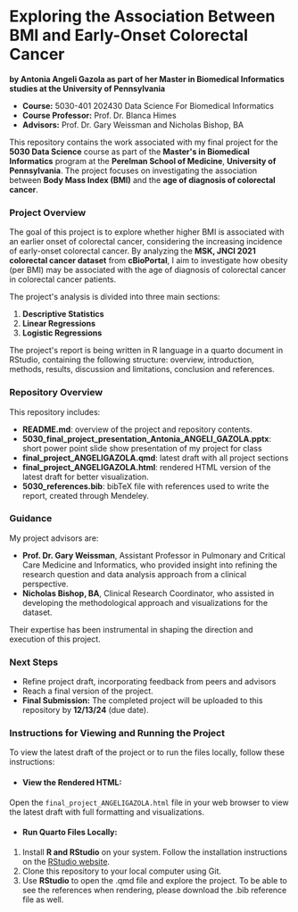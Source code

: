 # Exploring the Association Between BMI and Early-Onset Colorectal Cancer
**by Antonia Angeli Gazola as part of her Master in Biomedical Informatics studies at the University of Pennsylvania**  

- **Course:** 5030-401 202430 Data Science For Biomedical Informatics
- **Course Professor:** Prof. Dr. Blanca Himes  
- **Advisors:** Prof. Dr. Gary Weissman and Nicholas Bishop, BA

This repository contains the work associated with my final project for the **5030 Data Science** course as part of the **Master's in Biomedical Informatics** program at the **Perelman School of Medicine**, **University of Pennsylvania**. The project focuses on investigating the association between **Body Mass Index (BMI)** and the **age of diagnosis of colorectal cancer**.

### Project Overview

The goal of this project is to explore whether higher BMI is associated with an earlier onset of colorectal cancer, considering the increasing incidence of early-onset colorectal cancer. By analyzing the **MSK, JNCI 2021 colorectal cancer dataset** from **cBioPortal**, I aim to investigate how obesity (per BMI) may be associated with the age of diagnosis of colorectal cancer in colorectal cancer patients.

The project's analysis is divided into three main sections:

1. **Descriptive Statistics**
2. **Linear Regressions**
3. **Logistic Regressions**

The project's report is being written in R language in a quarto document in RStudio, containing the following structure: overview, introduction, methods, results, discussion and limitations, conclusion and references.

### Repository Overview

This repository includes:

- **README.md**: overview of the project and repository contents.  
- **5030_final_project_presentation_Antonia_ANGELI_GAZOLA.pptx**: short power point slide show presentation of my project for class
- **final_project_ANGELIGAZOLA.qmd**: latest draft with all project sections 
- **final_project_ANGELIGAZOLA.html**: rendered HTML version of the latest draft for better visualization.
- **5030_references.bib**: bibTeX file with references used to write the report, created through Mendeley.


### Guidance

My project advisors are:
- **Prof. Dr. Gary Weissman**, Assistant Professor in Pulmonary and Critical Care Medicine and Informatics, who provided insight into refining the research question and data analysis approach from a clinical perspective.
- **Nicholas Bishop, BA**, Clinical Research Coordinator, who assisted in developing the methodological approach and visualizations for the dataset.

Their expertise has been instrumental in shaping the direction and execution of this project.

### Next Steps

- Refine project draft, incorporating feedback from peers and advisors
- Reach a final version of the project.
- **Final Submission:** The completed project will be uploaded to this repository by **12/13/24** (due date).

### Instructions for Viewing and Running the Project

To view the latest draft of the project or to run the files locally, follow these instructions:

- #### View the Rendered HTML:
Open the `final_project_ANGELIGAZOLA.html` file in your web browser to view the latest draft with full formatting and visualizations.

- #### Run Quarto Files Locally:
1. Install **R and RStudio** on your system. Follow the installation instructions on the [RStudio website](https://rstudio-education.github.io/hopr/starting.html).
2. Clone this repository to your local computer using Git.
3. Use **RStudio** to open the .qmd file and explore the project. To be able to see the references when rendering, please download the .bib reference file as well.

